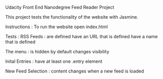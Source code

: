 Udacity Front End Nanodegree Feed Reader Project

This project tests the functionality of the website with Jasmine.

Instructions : 
To run the website open index.html

Tests : 
RSS Feeds : are defined
            have an URL that is defined
            have a name that is defined

The menu : is hidden by default
            changes visibility

Inital Entries : have at least one .entry element

New Feed Selection : content changes when a new feed is loaded
